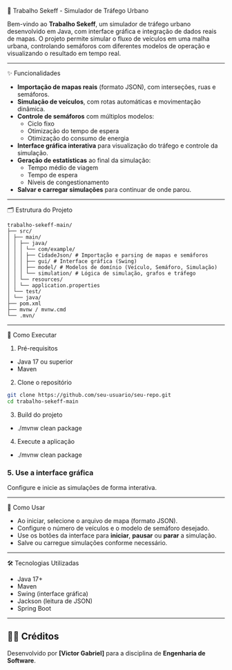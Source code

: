  🚦 Trabalho Sekeff - Simulador de Tráfego Urbano

Bem-vindo ao **Trabalho Sekeff**, um simulador de tráfego urbano desenvolvido em Java, com interface gráfica e integração de dados reais de mapas. O projeto permite simular o fluxo de veículos em uma malha urbana, controlando semáforos com diferentes modelos de operação e visualizando o resultado em tempo real.

---

 ✨ Funcionalidades

- **Importação de mapas reais** (formato JSON), com interseções, ruas e semáforos.
- **Simulação de veículos**, com rotas automáticas e movimentação dinâmica.
- **Controle de semáforos** com múltiplos modelos:
  - Ciclo fixo
  - Otimização do tempo de espera
  - Otimização do consumo de energia
- **Interface gráfica interativa** para visualização do tráfego e controle da simulação.
- **Geração de estatísticas** ao final da simulação:
  - Tempo médio de viagem
  - Tempo de espera
  - Níveis de congestionamento
- **Salvar e carregar simulações** para continuar de onde parou.

---

 🗂️ Estrutura do Projeto
 ```
trabalho-sekeff-main/
├── src/
│ ├── main/
│ │ ├── java/
│ │ │ └── com/example/
│ │ │ ├── CidadeJson/ # Importação e parsing de mapas e semáforos
│ │ │ ├── gui/ # Interface gráfica (Swing)
│ │ │ ├── model/ # Modelos de domínio (Veículo, Semáforo, Simulação)
│ │ │ └── simulation/ # Lógica de simulação, grafos e tráfego
│ │ └── resources/
│ │ └── application.properties
│ └── test/
│ └── java/
├── pom.xml
├── mvnw / mvnw.cmd
└── .mvn/
```
---

 🚀 Como Executar

 1. Pré-requisitos

- Java 17 ou superior  
- Maven

 2. Clone o repositório

```bash
git clone https://github.com/seu-usuario/seu-repo.git
cd trabalho-sekeff-main
```

 3. Build do projeto

-  ./mvnw clean package

 4. Execute a aplicação
-  ./mvnw clean package

### 5. Use a interface gráfica
Configure e inicie as simulações de forma interativa.

---

 🧭 Como Usar

- Ao iniciar, selecione o arquivo de mapa (formato JSON).
- Configure o número de veículos e o modelo de semáforo desejado.
- Use os botões da interface para **iniciar**, **pausar** ou **parar** a simulação.
- Salve ou carregue simulações conforme necessário.

---

 🛠️ Tecnologias Utilizadas

- Java 17+
- Maven
- Swing (interface gráfica)
- Jackson (leitura de JSON)
- Spring Boot

---

## 👨‍💻 Créditos

Desenvolvido por **[Victor Gabriel]** para a disciplina de **Engenharia de Software**.
